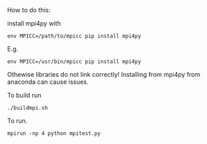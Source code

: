 How to do this:

install mpi4py with 

`env MPICC=/path/to/mpicc pip install mpi4py`

E.g. 

`env MPICC=/usr/bin/mpicc pip install mpi4py`

Othewise libraries do not link correctly! Installing from mpi4py from anaconda can cause issues. 

To build run 

`./buildmpi.sh`

To run. 

`mpirun -np 4 python mpitest.py`
